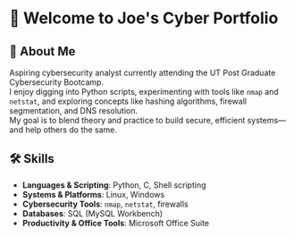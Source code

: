 # 👋 Welcome to Joe's Cyber Portfolio

## 🧠 About Me
Aspiring cybersecurity analyst currently attending the UT Post Graduate Cybersecurity Bootcamp.  
I enjoy digging into Python scripts, experimenting with tools like `nmap` and `netstat`, and exploring concepts like hashing algorithms, firewall segmentation, and DNS resolution.  
My goal is to blend theory and practice to build secure, efficient systems—and help others do the same.

## 🛠️ Skills
- **Languages & Scripting**: Python, C, Shell scripting  
- **Systems & Platforms**: Linux, Windows  
- **Cybersecurity Tools**: `nmap`, `netstat`, firewalls  
- **Databases**: SQL (MySQL Workbench)  
- **Productivity & Office Tools**: Microsoft Office Suite  
